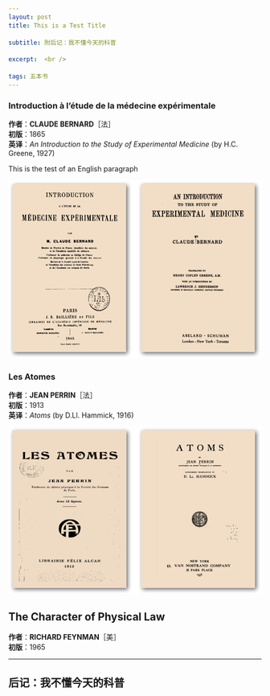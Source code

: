 ```yaml
---
layout: post
title: This is a Test Title

subtitle: 附后记：我不懂今天的科普

excerpt:  <br />

tags: 五本书
---
```


### Introduction à l’étude de la médecine expérimentale

**作者**：**CLAUDE BERNARD**［法］<br/>
**初版**：1865 <br/>
**英译**：_An Introduction to the Study of Experimental Medicine_ (by H.C. Greene, 1927)

This is the test of an English paragraph

![Bernard](/assets/img/book/bernard2.png)

### **Les Atomes**

**作者**：**JEAN PERRIN**［法］<br/>
**初版**：1913 <br/>
**英译**：_Atoms_ (by D.Ll. Hammick, 1916)

![Perrin](/assets/img/book/perrin2.png)


## **The Character of Physical Law**

**作者**：**RICHARD FEYNMAN**［美］<br/>
**初版**：1965 <br/>


----

## **后记：我不懂今天的科普**

<br />

